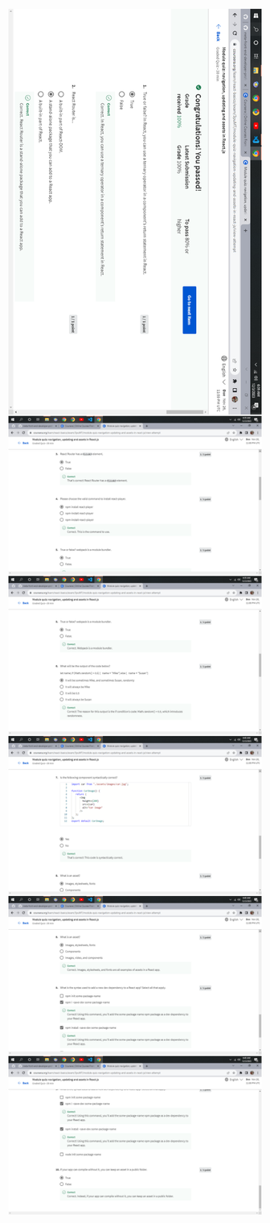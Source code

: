 ![](/React-Basic-Course-5/week-3/Module-Quiz/Screenshot%20(14).png)
![](/React-Basic-Course-5/week-3/Module-Quiz/Screenshot%20(15).png)
![](/React-Basic-Course-5/week-3/Module-Quiz/Screenshot%20(16).png)
![](/React-Basic-Course-5/week-3/Module-Quiz/Screenshot%20(17).png)
![](/React-Basic-Course-5/week-3/Module-Quiz/Screenshot%20(18).png)
![](/React-Basic-Course-5/week-3/Module-Quiz/Screenshot%20(19).png)